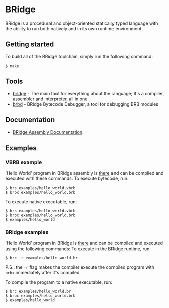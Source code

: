 # BRidge

BRidge is a procedural and object-oriented statically typed language with the ability to run both natively and in its own runtime environment.

## Getting started

To build all of the BRidge toolchain, simply run the following command:
```console
$ make
```

## Tools
- [bridge](src/bridge.c) - The main tool for everything about the language; It's a compiler, assembler and interpreter, all in one
- [brbd](src/brbd.c) - BRidge Bytecode Debugger, a tool for debugging BRB modules

## Documentation

- [BRidge Assembly Documentation](docs/brb.md).

## Examples

### VBRB example
'Hello World' program in BRidge assembly is [there](examples/hello_world.vbrb) and can be compiled and executed with these commands:
To execute bytecode, run:
```console
$ brs examples/hello_world.vbrb
$ brbx examples/hello_world.brb
```
To execute native executable, run:
```console
$ brs examples/hello_world.vbrb
$ brbc examples/hello_world.brb
$ examples/hello_world
```

### BRidge examples
'Hello World' program in BRidge is [there](examples/hello_world.br) and can be compiled and executed using the following commands:
To execute in the BRidge runtime, run:
```
$ brc -r examples/hello_world.br
```
P.S.: the `-r` flag makes the compiler execute the compiled program with `brbx` immediately after it's compiled

To compile the program to a native executable, run:
```
$ brc examples/hello_world.br
$ brbc examples/hello_world.brb
$ examples/hello_world
```
